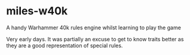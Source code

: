 # miles-w40k
A handy Warhammer 40k rules engine whilst learning to play the game

Very early days. It was partially an excuse to get to know traits better as they are a good representation of special rules. 
